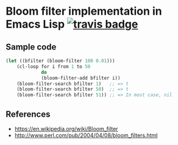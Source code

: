 # Bloom filter implementation in Emacs Lisp [![travis badge][travis-badge]][travis-link]

## Sample code

``` lisp
(let ((bfilter (bloom-filter 100 0.01)))
    (cl-loop for i from 1 to 50
             do
             (bloom-filter-add bfilter i))
    (bloom-filter-search bfilter 1)   ;; => t
    (bloom-filter-search bfilter 50)  ;; => t
    (bloom-filter-search bfilter 51)) ;; => In most case, nil
```

## References
- https://en.wikipedia.org/wiki/Bloom_filter
- http://www.perl.com/pub/2004/04/08/bloom_filters.html

[travis-badge]: https://travis-ci.org/syohex/emacs-bloom-filter.svg
[travis-link]: https://travis-ci.org/syohex/emacs-bloom-filter
